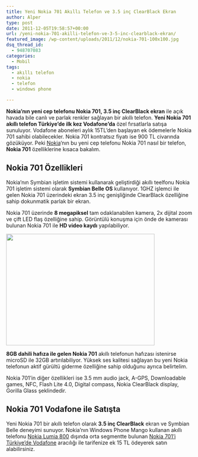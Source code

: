 ```yaml
---
title: Yeni Nokia 701 Akıllı Telefon ve 3.5 inç ClearBlack Ekran
author: Alper
type: post
date: 2011-12-05T19:58:57+00:00
url: /yeni-nokia-701-akilli-telefon-ve-3-5-inc-clearblack-ekran/
featured_image: /wp-content/uploads/2011/12/nokia-701-100x100.jpg
dsq_thread_id:
  - 948707083
categories:
  - Mobil
tags:
  - akıllı telefon
  - nokia
  - telefon
  - windows phone

---
```

**Nokia&#8217;nın yeni cep telefonu Nokia 701, 3.5 inç ClearBlack ekran** ile açık havada bile canlı ve parlak renkler sağlayan bir akıllı telefon. **Yeni Nokia 701 akıllı telefon Türkiye&#8217;de ilk kez Vodafone&#8217;da** özel fırsatlarla satışa sunuluyor. Vodafone aboneleri aylık 15TL&#8217;den başlayan ek ödemelerle Nokia 701 sahibi olabilecekler. Nokia 701 kontratsız fiyatı ise 900 TL civarında gözüküyor. Peki [Nokia][1]&#8216;nın bu yeni cep telefonu Nokia 701 nasıl bir telefon, **Nokia 701** özelliklerine kısaca bakalım.

## Nokia 701 Özellikleri

Nokia&#8217;nın Symbian işletim sistemi kullanarak geliştirdiği akıllı teelfonu Nokia 701 işletim sistemi olarak **Symbian Belle OS** kullanıyor. 1GHZ işlemci ile gelen Nokia 701 üzerindeki ekran 3.5 inç genişliğinde ClearBlack özelliğine sahip dokunmatik parlak bir ekran.

Nokia 701 üzerinde **8 megapiksel** tam odaklanabilen kamera, 2x dijital zoom ve çift LED flaş özelliğine sahip. Görüntülü konuşma için önde de kamerası bulunan Nokia 701 ile **HD video kaydı** yapılabiliyor.

<img class="aligncenter size-full wp-image-7273" title="nokia-701" src="https://www.murekkep.org/wp-content/uploads/2011/12/nokia-701.jpg" alt="" width="400" height="300" srcset="https://www.murekkep.org/wp-content/uploads/2011/12/nokia-701.jpg 400w, https://www.murekkep.org/wp-content/uploads/2011/12/nokia-701-300x225.jpg 300w" sizes="(max-width: 400px) 100vw, 400px" /> 

**8GB dahili hafıza ile gelen Nokia 701** akıllı telefonun hafızası istenirse microSD ile 32GB artırılabiliyor. Yüksek ses kalitesi sağlayan bu yeni Nokia telefonun aktif gürültü giderme özelliğine sahip olduğunu ayrıca belirtelim.

Nokia 701&#8217;in diğer özellikleri ise 3.5 mm audio jack, A-GPS, Downloadable games, NFC, Flash Lite 4.0, Digital compass, Nokia ClearBlack display, Gorilla Glass şeklindedir.

## Nokia 701 Vodafone ile Satışta

Yeni Nokia 701 bir akıllı telefon olarak **3.5 inç ClearBlack** ekran ve Symbian Belle deneyimi sunuyor. Nokia&#8217;nın Windows Phone Mango kullanan akıllı telefonu [Nokia Lumia 800][2] dışında orta segmentte bulunan <a title="Nokia 701 Vodafone" href="http://www.vodafone.com.tr/Cihazlar/Nokia-701.php" target="_blank" class="broken_link">Nokia 701&#8217;i Türkiye&#8217;de Vodafone</a> aracılığı ile tarifenize ek 15 TL ödeyerek satın alabilirsiniz.

 [1]: https://www.murekkep.org/etiket/nokia "Nokia"
 [2]: https://www.murekkep.org/nokia-lumia-800-ozellikleri-7230 "Nokia Lumia 800"